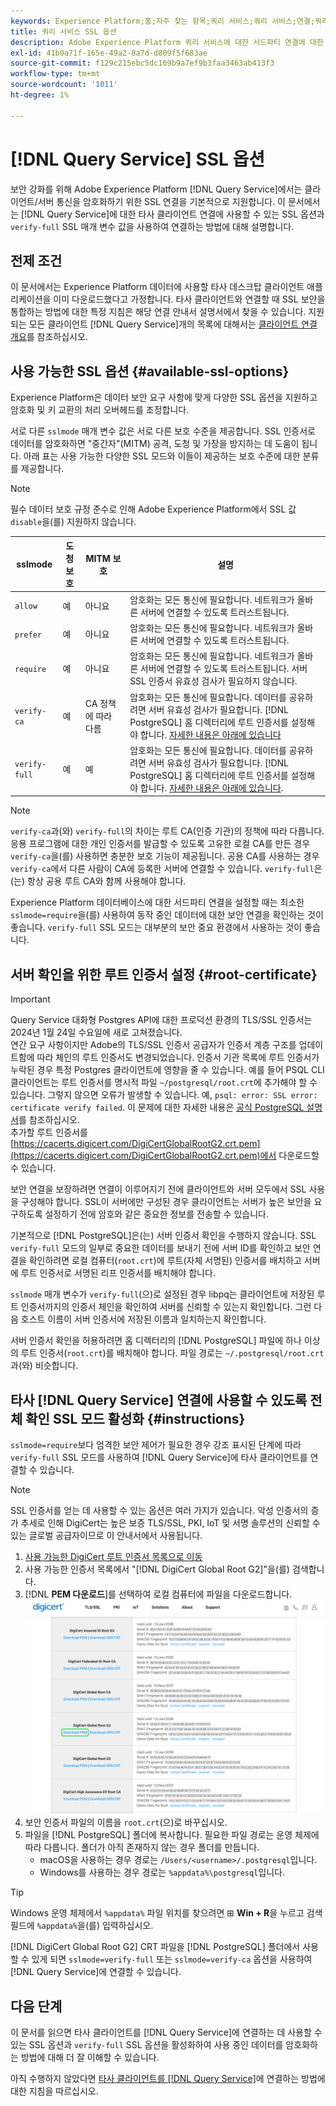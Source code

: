```yaml
---
keywords: Experience Platform;홈;자주 찾는 항목;쿼리 서비스;쿼리 서비스;연결;쿼리 서비스에 연결;SSL;ssl;sslmode;
title: 쿼리 서비스 SSL 옵션
description: Adobe Experience Platform 쿼리 서비스에 대한 서드파티 연결에 대한 SSL 지원과 전체 SSL 확인 모드를 사용하여 연결하는 방법에 대해 알아봅니다.
exl-id: 41b0a71f-165e-49a2-8a7d-d809f5f683ae
source-git-commit: f129c215ebc5dc169b9a7ef9b3faa3463ab413f3
workflow-type: tm+mt
source-wordcount: '1011'
ht-degree: 1%

---
```


# [!DNL Query Service] SSL 옵션

보안 강화를 위해 Adobe Experience Platform [!DNL Query Service]에서는 클라이언트/서버 통신을 암호화하기 위한 SSL 연결을 기본적으로 지원합니다. 이 문서에서는 [!DNL Query Service]에 대한 타사 클라이언트 연결에 사용할 수 있는 SSL 옵션과 `verify-full` SSL 매개 변수 값을 사용하여 연결하는 방법에 대해 설명합니다.

## 전제 조건

이 문서에서는 Experience Platform 데이터에 사용할 타사 데스크탑 클라이언트 애플리케이션을 이미 다운로드했다고 가정합니다. 타사 클라이언트와 연결할 때 SSL 보안을 통합하는 방법에 대한 특정 지침은 해당 연결 안내서 설명서에서 찾을 수 있습니다. 지원되는 모든 클라이언트 [!DNL Query Service]개의 목록에 대해서는 [클라이언트 연결 개요](./overview.md)를 참조하십시오.

## 사용 가능한 SSL 옵션 {#available-ssl-options}

Experience Platform은 데이터 보안 요구 사항에 맞게 다양한 SSL 옵션을 지원하고 암호화 및 키 교환의 처리 오버헤드를 조정합니다.

서로 다른 `sslmode` 매개 변수 값은 서로 다른 보호 수준을 제공합니다. SSL 인증서로 데이터를 암호화하면 &quot;중간자&quot;(MITM) 공격, 도청 및 가장을 방지하는 데 도움이 됩니다. 아래 표는 사용 가능한 다양한 SSL 모드와 이들이 제공하는 보호 수준에 대한 분류를 제공합니다.

>[!NOTE]
>
> 필수 데이터 보호 규정 준수로 인해 Adobe Experience Platform에서 SSL 값 `disable`을(를) 지원하지 않습니다.

| sslmode | 도청 보호 | MITM 보호 | 설명 |
|---|---|---|---|
| `allow` | 예 | 아니요 | 암호화는 모든 통신에 필요합니다. 네트워크가 올바른 서버에 연결할 수 있도록 트러스트됩니다. |
| `prefer` | 예 | 아니요 | 암호화는 모든 통신에 필요합니다. 네트워크가 올바른 서버에 연결할 수 있도록 트러스트됩니다. |
| `require` | 예 | 아니요 | 암호화는 모든 통신에 필요합니다. 네트워크가 올바른 서버에 연결할 수 있도록 트러스트됩니다. 서버 SSL 인증서 유효성 검사가 필요하지 않습니다. |
| `verify-ca` | 예 | CA 정책에 따라 다름 | 암호화는 모든 통신에 필요합니다. 데이터를 공유하려면 서버 유효성 검사가 필요합니다. [!DNL PostgreSQL] 홈 디렉터리에 루트 인증서를 설정해야 합니다. [자세한 내용은 아래에 있습니다](#instructions) |
| `verify-full` | 예 | 예 | 암호화는 모든 통신에 필요합니다. 데이터를 공유하려면 서버 유효성 검사가 필요합니다. [!DNL PostgreSQL] 홈 디렉터리에 루트 인증서를 설정해야 합니다. [자세한 내용은 아래에 있습니다](#instructions). |

>[!NOTE]
>
>`verify-ca`과(와) `verify-full`의 차이는 루트 CA(인증 기관)의 정책에 따라 다릅니다. 응용 프로그램에 대한 개인 인증서를 발급할 수 있도록 고유한 로컬 CA를 만든 경우 `verify-ca`을(를) 사용하면 충분한 보호 기능이 제공됩니다. 공용 CA를 사용하는 경우 `verify-ca`에서 다른 사람이 CA에 등록한 서버에 연결할 수 있습니다. `verify-full`은(는) 항상 공용 루트 CA와 함께 사용해야 합니다.

Experience Platform 데이터베이스에 대한 서드파티 연결을 설정할 때는 최소한 `sslmode=require`을(를) 사용하여 동작 중인 데이터에 대한 보안 연결을 확인하는 것이 좋습니다. `verify-full` SSL 모드는 대부분의 보안 중요 환경에서 사용하는 것이 좋습니다.

## 서버 확인을 위한 루트 인증서 설정 {#root-certificate}

>[!IMPORTANT]
>
>Query Service 대화형 Postgres API에 대한 프로덕션 환경의 TLS/SSL 인증서는 2024년 1월 24일 수요일에 새로 고쳐졌습니다.<br>연간 요구 사항이지만 Adobe의 TLS/SSL 인증서 공급자가 인증서 계층 구조를 업데이트함에 따라 체인의 루트 인증서도 변경되었습니다. 인증서 기관 목록에 루트 인증서가 누락된 경우 특정 Postgres 클라이언트에 영향을 줄 수 있습니다. 예를 들어 PSQL CLI 클라이언트는 루트 인증서를 명시적 파일 `~/postgresql/root.crt`에 추가해야 할 수 있습니다. 그렇지 않으면 오류가 발생할 수 있습니다. 예, `psql: error: SSL error: certificate verify failed`. 이 문제에 대한 자세한 내용은 [공식 PostgreSQL 설명서](https://www.postgresql.org/docs/current/libpq-ssl.html#LIBQ-SSL-CERTIFICATES)를 참조하십시오.<br>추가할 루트 인증서를 [https://cacerts.digicert.com/DigiCertGlobalRootG2.crt.pem](https://cacerts.digicert.com/DigiCertGlobalRootG2.crt.pem)에서 다운로드할 수 있습니다.

보안 연결을 보장하려면 연결이 이루어지기 전에 클라이언트와 서버 모두에서 SSL 사용을 구성해야 합니다. SSL이 서버에만 구성된 경우 클라이언트는 서버가 높은 보안을 요구하도록 설정하기 전에 암호와 같은 중요한 정보를 전송할 수 있습니다.

기본적으로 [!DNL PostgreSQL]은(는) 서버 인증서 확인을 수행하지 않습니다. SSL `verify-full` 모드의 일부로 중요한 데이터를 보내기 전에 서버 ID를 확인하고 보안 연결을 확인하려면 로컬 컴퓨터(`root.crt`)에 루트(자체 서명된) 인증서를 배치하고 서버에 루트 인증서로 서명된 리프 인증서를 배치해야 합니다.

`sslmode` 매개 변수가 `verify-full`(으)로 설정된 경우 libpq는 클라이언트에 저장된 루트 인증서까지의 인증서 체인을 확인하여 서버를 신뢰할 수 있는지 확인합니다. 그런 다음 호스트 이름이 서버 인증서에 저장된 이름과 일치하는지 확인합니다.

서버 인증서 확인을 허용하려면 홈 디렉터리의 [!DNL PostgreSQL] 파일에 하나 이상의 루트 인증서(`root.crt`)를 배치해야 합니다. 파일 경로는 `~/.postgresql/root.crt`과(와) 비슷합니다.

## 타사 [!DNL Query Service] 연결에 사용할 수 있도록 전체 확인 SSL 모드 활성화 {#instructions}

`sslmode=require`보다 엄격한 보안 제어가 필요한 경우 강조 표시된 단계에 따라 `verify-full` SSL 모드를 사용하여 [!DNL Query Service]에 타사 클라이언트를 연결할 수 있습니다.

>[!NOTE]
>
>SSL 인증서를 얻는 데 사용할 수 있는 옵션은 여러 가지가 있습니다. 악성 인증서의 증가 추세로 인해 DigiCert는 높은 보증 TLS/SSL, PKI, IoT 및 서명 솔루션의 신뢰할 수 있는 글로벌 공급자이므로 이 안내서에서 사용됩니다.

1. [사용 가능한 DigiCert 루트 인증서 목록으로 이동](https://www.digicert.com/kb/digicert-root-certificates.htm)
1. 사용 가능한 인증서 목록에서 &quot;[!DNL DigiCert Global Root G2]&quot;을(를) 검색합니다.
1. [!DNL **PEM 다운로드**]를 선택하여 로컬 컴퓨터에 파일을 다운로드합니다.
   ![다운로드 PEM이 강조 표시된 사용 가능한 DigiCert 루트 인증서 목록입니다.](../images/clients/ssl-modes/digicert.png)
1. 보안 인증서 파일의 이름을 `root.crt`(으)로 바꾸십시오.
1. 파일을 [!DNL PostgreSQL] 폴더에 복사합니다. 필요한 파일 경로는 운영 체제에 따라 다릅니다. 폴더가 아직 존재하지 않는 경우 폴더를 만듭니다.
   - macOS을 사용하는 경우 경로는 `/Users/<username>/.postgresql`입니다.
   - Windows를 사용하는 경우 경로는 `%appdata%\postgresql`입니다.

>[!TIP]
>
>Windows 운영 체제에서 `%appdata%` 파일 위치를 찾으려면 ⊞ **Win + R**&#x200B;을 누르고 검색 필드에 `%appdata%`을(를) 입력하십시오.

[!DNL DigiCert Global Root G2] CRT 파일을 [!DNL PostgreSQL] 폴더에서 사용할 수 있게 되면 `sslmode=verify-full` 또는 `sslmode=verify-ca` 옵션을 사용하여 [!DNL Query Service]에 연결할 수 있습니다.

## 다음 단계

이 문서를 읽으면 타사 클라이언트를 [!DNL Query Service]에 연결하는 데 사용할 수 있는 SSL 옵션과 `verify-full` SSL 옵션을 활성화하여 사용 중인 데이터를 암호화하는 방법에 대해 더 잘 이해할 수 있습니다.

아직 수행하지 않았다면 [타사 클라이언트를  [!DNL Query Service]](./overview.md)에 연결하는 방법에 대한 지침을 따르십시오.
